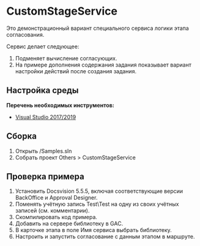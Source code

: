 ﻿# CustomStageService

Это демонстрационный вариант специального сервиса логики этапа согласования.

Сервис делает следующее:
1. Подменяет вычисление согласующих.
2. На примере дополнения содержания задания показывает вариант настройки действий после создания задания.

## Настройка среды

**Перечень необходимых инструментов:** 
* [Visual Studio 2017/2019](https://www.visualstudio.com)

## Сборка

1. Открыть /Samples.sln
2. Собрать проект Others > CustomStageService 

## Проверка примера

1.	Установить Docsvision 5.5.5, включая соответствующие версии BackOffice и Approval Designer.
2.	Поменять учётную запись Test\Test на одну из своих учётных записей (см. комментарии).
3.	Скомпилировать код примера.
4.	Добавить на сервере библиотеку в GAC.
5.	В карточке этапа в поле Имя сервиса выбрать библиотеку.
6.	Настроить и запустить согласование с данным этапом в маршруте.